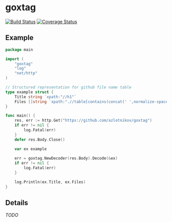 # goxtag
[![Build Status](https://travis-ci.org/azlotnikov/goxtag.svg?branch=master)](https://travis-ci.org/azlotnikov/goxtag)
[![Coverage Status](https://coveralls.io/repos/github/azlotnikov/goxtag/badge.svg?branch=master)](https://coveralls.io/github/azlotnikov/goxtag?branch=master)

## Example

```go
package main

import (
    "goxtag"
    "log"
    "net/http"
)

// Structured representation for github file name table
type example struct {
    Title string `xpath:"//h1"`
    Files []string `xpath:".//table[contains(concat(' ',normalize-space(@class),' '),' files ')]//tbody//tr[contains(concat(' ',normalize-space(@class),' '),' js-navigation-item ')]//td[contains(concat(' ',normalize-space(@class),' '),' content ')]"`
}

func main() {
    res, err := http.Get("https://github.com/azlotnikov/goxtag")
    if err != nil {
        log.Fatal(err)
    }
    defer res.Body.Close()

    var ex example
	
    err = goxtag.NewDecoder(res.Body).Decode(&ex)
    if err != nil {
        log.Fatal(err)
    }

    log.Println(ex.Title, ex.Files)
}
```

## Details

*TODO*
